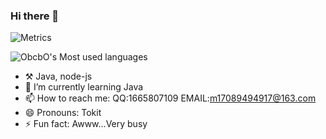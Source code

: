 ### Hi there 👋
![Metrics](https://metrics.lecoq.io/ObcbO?template=classic&languages=1&gists=1&lines=1&languages.limit=8&languages.sections=most-used&languages.colors=github&languages.aliases=Java&languages.threshold=0%25&languages.indepth=false&languages.categories=markup%2C%20programming&languages.recent.categories=markup%2C%20programming&languages.recent.load=300&languages.recent.days=14&config.timezone=Asia%2FShanghai)

![ObcbO's Most used languages](https://github-readme-stats.vercel.app/api/top-langs/?username=ObcbO&layout=compact&hide_border=true&langs_count=10)

- ⚒️ Java, node-js
- 🌱 I’m currently learning Java
- 📫 How to reach me: QQ:1665807109 EMAIL:m17089494917@163.com
- 😄 Pronouns: Tokit
- ⚡ Fun fact: Awww...Very busy
